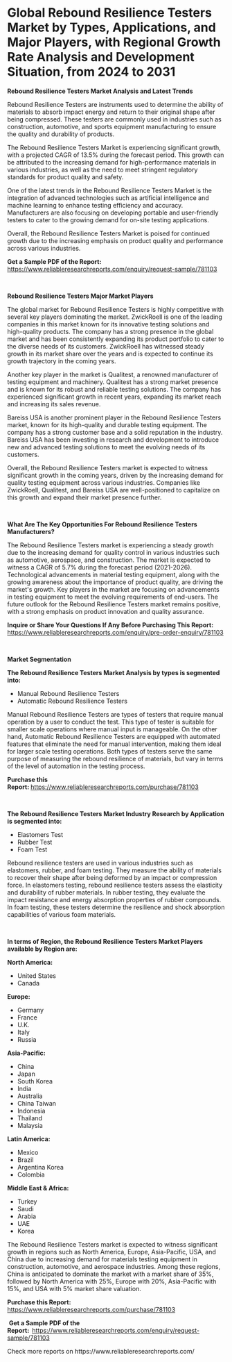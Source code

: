 <p><h1>Global Rebound Resilience Testers Market by Types, Applications, and Major Players, with Regional Growth Rate Analysis and Development Situation, from 2024 to 2031</h1></p><p><strong>Rebound Resilience Testers Market Analysis and Latest Trends</strong></p>
<p><p>Rebound Resilience Testers are instruments used to determine the ability of materials to absorb impact energy and return to their original shape after being compressed. These testers are commonly used in industries such as construction, automotive, and sports equipment manufacturing to ensure the quality and durability of products.</p><p>The Rebound Resilience Testers Market is experiencing significant growth, with a projected CAGR of 13.5% during the forecast period. This growth can be attributed to the increasing demand for high-performance materials in various industries, as well as the need to meet stringent regulatory standards for product quality and safety.</p><p>One of the latest trends in the Rebound Resilience Testers Market is the integration of advanced technologies such as artificial intelligence and machine learning to enhance testing efficiency and accuracy. Manufacturers are also focusing on developing portable and user-friendly testers to cater to the growing demand for on-site testing applications.</p><p>Overall, the Rebound Resilience Testers Market is poised for continued growth due to the increasing emphasis on product quality and performance across various industries.</p></p>
<p><strong>Get a Sample PDF of the Report:&nbsp;</strong> <a href="https://www.reliableresearchreports.com/enquiry/request-sample/781103">https://www.reliableresearchreports.com/enquiry/request-sample/781103</a></p>
<p>&nbsp;</p>
<p><strong>Rebound Resilience Testers Major Market Players</strong></p>
<p><p>The global market for Rebound Resilience Testers is highly competitive with several key players dominating the market. ZwickRoell is one of the leading companies in this market known for its innovative testing solutions and high-quality products. The company has a strong presence in the global market and has been consistently expanding its product portfolio to cater to the diverse needs of its customers. ZwickRoell has witnessed steady growth in its market share over the years and is expected to continue its growth trajectory in the coming years.</p><p>Another key player in the market is Qualitest, a renowned manufacturer of testing equipment and machinery. Qualitest has a strong market presence and is known for its robust and reliable testing solutions. The company has experienced significant growth in recent years, expanding its market reach and increasing its sales revenue.</p><p>Bareiss USA is another prominent player in the Rebound Resilience Testers market, known for its high-quality and durable testing equipment. The company has a strong customer base and a solid reputation in the industry. Bareiss USA has been investing in research and development to introduce new and advanced testing solutions to meet the evolving needs of its customers.</p><p>Overall, the Rebound Resilience Testers market is expected to witness significant growth in the coming years, driven by the increasing demand for quality testing equipment across various industries. Companies like ZwickRoell, Qualitest, and Bareiss USA are well-positioned to capitalize on this growth and expand their market presence further.</p></p>
<p>&nbsp;</p>
<p><strong>What Are The Key Opportunities For Rebound Resilience Testers Manufacturers?</strong></p>
<p><p>The Rebound Resilience Testers market is experiencing a steady growth due to the increasing demand for quality control in various industries such as automotive, aerospace, and construction. The market is expected to witness a CAGR of 5.7% during the forecast period (2021-2026). Technological advancements in material testing equipment, along with the growing awareness about the importance of product quality, are driving the market's growth. Key players in the market are focusing on advancements in testing equipment to meet the evolving requirements of end-users. The future outlook for the Rebound Resilience Testers market remains positive, with a strong emphasis on product innovation and quality assurance.</p></p>
<p><strong>Inquire or Share Your Questions If Any Before Purchasing This Report:</strong> <a href="https://www.reliableresearchreports.com/enquiry/pre-order-enquiry/781103">https://www.reliableresearchreports.com/enquiry/pre-order-enquiry/781103</a></p>
<p>&nbsp;</p>
<p><strong>Market Segmentation</strong></p>
<p><strong>The Rebound Resilience Testers Market Analysis by types is segmented into:</strong></p>
<p><ul><li>Manual Rebound Resilience Testers</li><li>Automatic Rebound Resilience Testers</li></ul></p>
<p><p>Manual Rebound Resilience Testers are types of testers that require manual operation by a user to conduct the test. This type of tester is suitable for smaller scale operations where manual input is manageable. On the other hand, Automatic Rebound Resilience Testers are equipped with automated features that eliminate the need for manual intervention, making them ideal for larger scale testing operations. Both types of testers serve the same purpose of measuring the rebound resilience of materials, but vary in terms of the level of automation in the testing process.</p></p>
<p><strong>Purchase this Report:&nbsp;</strong><a href="https://www.reliableresearchreports.com/purchase/781103">https://www.reliableresearchreports.com/purchase/781103</a></p>
<p>&nbsp;</p>
<p><strong>The Rebound Resilience Testers Market Industry Research by Application is segmented into:</strong></p>
<p><ul><li>Elastomers Test</li><li>Rubber Test</li><li>Foam Test</li></ul></p>
<p><p>Rebound resilience testers are used in various industries such as elastomers, rubber, and foam testing. They measure the ability of materials to recover their shape after being deformed by an impact or compression force. In elastomers testing, rebound resilience testers assess the elasticity and durability of rubber materials. In rubber testing, they evaluate the impact resistance and energy absorption properties of rubber compounds. In foam testing, these testers determine the resilience and shock absorption capabilities of various foam materials.</p></p>
<p>&nbsp;</p>
<p><strong>In terms of Region, the Rebound Resilience Testers Market Players available by Region are:</strong></p>
<p>
    <p> <strong> North America: </strong>
        <ul>
            <li>United States</li>
            <li>Canada</li>
        </ul>
        </p> 
    <p> <strong> Europe: </strong>
        <ul>
            <li>Germany</li>
            <li>France</li>
            <li>U.K.</li>
            <li>Italy</li>
            <li>Russia</li>
        </ul>
        </p> 
    <p> <strong> Asia-Pacific: </strong>
        <ul>
            <li>China</li>
            <li>Japan</li>
            <li>South Korea</li>
            <li>India</li>
            <li>Australia</li>
            <li>China Taiwan</li>
            <li>Indonesia</li>
            <li>Thailand</li>
            <li>Malaysia</li>
        </ul>
        </p> 
    <p> <strong> Latin America: </strong>
        <ul>
            <li>Mexico</li>
            <li>Brazil</li>
            <li>Argentina Korea</li>
            <li>Colombia</li>
        </ul>
        </p> 
    <p> <strong> Middle East & Africa: </strong>
        <ul>
            <li>Turkey</li>
            <li>Saudi</li>
            <li>Arabia</li>
            <li>UAE</li>
            <li>Korea</li>
        </ul>
    </p>
    </p>
<p><p>The Rebound Resilience Testers market is expected to witness significant growth in regions such as North America, Europe, Asia-Pacific, USA, and China due to increasing demand for materials testing equipment in construction, automotive, and aerospace industries. Among these regions, China is anticipated to dominate the market with a market share of 35%, followed by North America with 25%, Europe with 20%, Asia-Pacific with 15%, and USA with 5% market share valuation.</p></p>
<p><strong>Purchase this Report: </strong><a href="https://www.reliableresearchreports.com/purchase/781103">https://www.reliableresearchreports.com/purchase/781103</a></p>
<p>&nbsp;<strong>Get a Sample PDF of the Report:&nbsp;&nbsp;</strong><a href="https://www.reliableresearchreports.com/enquiry/request-sample/781103">https://www.reliableresearchreports.com/enquiry/request-sample/781103</a></p>
<p><strong></strong></p>
<p>Check more reports on https://www.reliableresearchreports.com/</p>